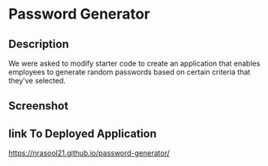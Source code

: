 # Password Generator

## Description

We were asked to modify starter code to create an application that enables employees to generate random passwords based on certain criteria that they’ve selected. 


## Screenshot

## link To Deployed Application

https://nrasool21.github.io/password-generator/

